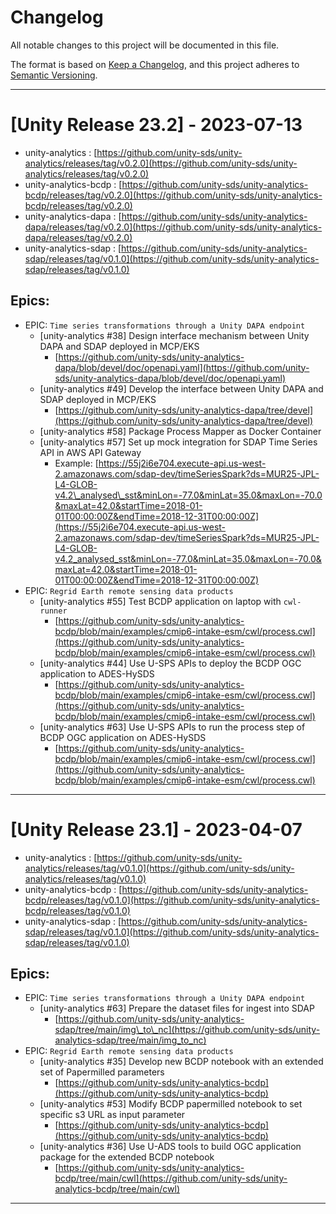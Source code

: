 # Changelog

All notable changes to this project will be documented in this file.

The format is based on [Keep a Changelog](https://keepachangelog.com/en/1.0.0/),
and this project adheres to [Semantic Versioning](https://semver.org/spec/v2.0.0.html).

--------

# [Unity Release 23.2] - 2023-07-13

- unity-analytics : [https://github.com/unity-sds/unity-analytics/releases/tag/v0.2.0](https://github.com/unity-sds/unity-analytics/releases/tag/v0.2.0)
- unity-analytics-bcdp : [https://github.com/unity-sds/unity-analytics-bcdp/releases/tag/v0.2.0](https://github.com/unity-sds/unity-analytics-bcdp/releases/tag/v0.2.0)
- unity-analytics-dapa : [https://github.com/unity-sds/unity-analytics-dapa/releases/tag/v0.2.0](https://github.com/unity-sds/unity-analytics-dapa/releases/tag/v0.2.0)
- unity-analytics-sdap : [https://github.com/unity-sds/unity-analytics-sdap/releases/tag/v0.1.0](https://github.com/unity-sds/unity-analytics-sdap/releases/tag/v0.1.0)


## Epics:
- EPIC: `Time series transformations through a Unity DAPA endpoint`
    - [unity-analytics #38] Design interface mechanism between Unity DAPA and SDAP deployed in MCP/EKS
        - [https://github.com/unity-sds/unity-analytics-dapa/blob/devel/doc/openapi.yaml](https://github.com/unity-sds/unity-analytics-dapa/blob/devel/doc/openapi.yaml)
    - [unity-analytics #49] Develop the interface between Unity DAPA and SDAP deployed in MCP/EKS
        - [https://github.com/unity-sds/unity-analytics-dapa/tree/devel](https://github.com/unity-sds/unity-analytics-dapa/tree/devel)
    - [unity-analytics #58] Package Process Mapper as Docker Container
    - [unity-analytics #57] Set up mock integration for SDAP Time Series API in AWS API Gateway
        - Example: [https://55j2i6e704.execute-api.us-west-2.amazonaws.com/sdap-dev/timeSeriesSpark?ds=MUR25-JPL-L4-GLOB-v4.2\_analysed\_sst&minLon=-77.0&minLat=35.0&maxLon=-70.0&maxLat=42.0&startTime=2018-01-01T00:00:00Z&endTime=2018-12-31T00:00:00Z](https://55j2i6e704.execute-api.us-west-2.amazonaws.com/sdap-dev/timeSeriesSpark?ds=MUR25-JPL-L4-GLOB-v4.2_analysed_sst&minLon=-77.0&minLat=35.0&maxLon=-70.0&maxLat=42.0&startTime=2018-01-01T00:00:00Z&endTime=2018-12-31T00:00:00Z)
- EPIC: `Regrid Earth remote sensing data products`
    - [unity-analytics #55] Test BCDP application on laptop with `cwl-runner`
        - [https://github.com/unity-sds/unity-analytics-bcdp/blob/main/examples/cmip6-intake-esm/cwl/process.cwl](https://github.com/unity-sds/unity-analytics-bcdp/blob/main/examples/cmip6-intake-esm/cwl/process.cwl)
    - [unity-analytics #44] Use U-SPS APIs to deploy the BCDP OGC application to ADES-HySDS
        - [https://github.com/unity-sds/unity-analytics-bcdp/blob/main/examples/cmip6-intake-esm/cwl/process.cwl](https://github.com/unity-sds/unity-analytics-bcdp/blob/main/examples/cmip6-intake-esm/cwl/process.cwl)
    - [unity-analytics #63] Use U-SPS APIs to run the process step of BCDP OGC application on ADES-HySDS
        - [https://github.com/unity-sds/unity-analytics-bcdp/blob/main/examples/cmip6-intake-esm/cwl/process.cwl](https://github.com/unity-sds/unity-analytics-bcdp/blob/main/examples/cmip6-intake-esm/cwl/process.cwl)

--------

# [Unity Release 23.1] - 2023-04-07

- unity-analytics : [https://github.com/unity-sds/unity-analytics/releases/tag/v0.1.0](https://github.com/unity-sds/unity-analytics/releases/tag/v0.1.0)
- unity-analytics-bcdp : [https://github.com/unity-sds/unity-analytics-bcdp/releases/tag/v0.1.0](https://github.com/unity-sds/unity-analytics-bcdp/releases/tag/v0.1.0)
- unity-analytics-sdap : [https://github.com/unity-sds/unity-analytics-sdap/releases/tag/v0.1.0](https://github.com/unity-sds/unity-analytics-sdap/releases/tag/v0.1.0)


## Epics:
- EPIC: `Time series transformations through a Unity DAPA endpoint`
    - [unity-analytics #63] Prepare the dataset files for ingest into SDAP
        - [https://github.com/unity-sds/unity-analytics-sdap/tree/main/img\_to\_nc](https://github.com/unity-sds/unity-analytics-sdap/tree/main/img_to_nc)
- EPIC: `Regrid Earth remote sensing data products`
    - [unity-analytics #35] Develop new BCDP notebook with an extended set of Papermilled parameters
        - [https://github.com/unity-sds/unity-analytics-bcdp](https://github.com/unity-sds/unity-analytics-bcdp)
    - [unity-analytics #53] Modify BCDP papermilled notebook to set specific s3 URL as input parameter
        - [https://github.com/unity-sds/unity-analytics-bcdp](https://github.com/unity-sds/unity-analytics-bcdp)
    - [unity-analytics #36] Use U-ADS tools to build OGC application package for the extended BCDP notebook
        - [https://github.com/unity-sds/unity-analytics-bcdp/tree/main/cwl](https://github.com/unity-sds/unity-analytics-bcdp/tree/main/cwl)

--------
